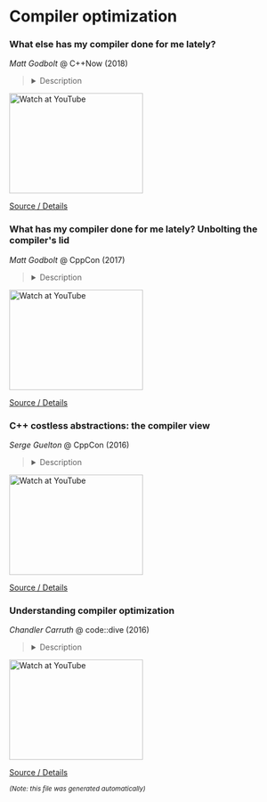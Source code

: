 # Compiler optimization
### What else has my compiler done for me lately?

*Matt Godbolt* @ C++Now (2018)

> <details><summary>Description</summary>We've given Matt four day's notice to tell us what his compiler has done for him since his [CppCon 2017 Keynote](https://cppcon2017.sched.com/event/BguG/unbolting-the-compilers-lid-what-has-my-compiler-done-for-me-lately).</details>

<a href="http://www.youtube.com/watch?feature=player_embedded&v=nAbCKa0FzjQ" target="_blank"><img src="http://img.youtube.com/vi/nAbCKa0FzjQ/0.jpg" alt="Watch at YouTube" width="240" height="180"></a> 

[Source / Details](https://cppnow2018.sched.com/event/EilZ/what-else-has-my-compiler-done-for-me-lately)

### What has my compiler done for me lately? Unbolting the compiler's lid

*Matt Godbolt* @ CppCon (2017)

> <details><summary>Description</summary>In 2012, Matt and a colleague were arguing whether it was efficient to use the then-new-fangled range for. During the discussion a bash script was written to quickly compile C++ source and dump the assembly. Five years later and that script has grown into a website relied on by many to quickly see the code their compiler emits, to compare different compilers' code generation and behaviour, to quickly prototype and share code, and investigate the effect of optimization flags. In this talk Matt will not only show you how easy (and fun!) it is to understand the assembly code generated by your compiler, but also how important it can be. He'll explain how he uses Compiler Explorer in his day job programming low-latency trading systems, and show some real-world examples. He'll demystify assembly code and give you the tools to understand and appreciate how hard your compiler works for you. He'll also talk a little about how Compiler Explorer works behind the scenes, how it is maintained and deployed, and  share some stories about how it has changed over the years. By the end of this session you'll be itching to take your favourite code snippets and start exploring what your compiler does with them.</details>

<a href="http://www.youtube.com/watch?feature=player_embedded&v=bSkpMdDe4g4" target="_blank"><img src="http://img.youtube.com/vi/bSkpMdDe4g4/0.jpg" alt="Watch at YouTube" width="240" height="180"></a> 

[Source / Details](https://cppcon2017.sched.com/event/BguG/unbolting-the-compilers-lid-what-has-my-compiler-done-for-me-lately)

### C++ costless abstractions: the compiler view

*Serge Guelton* @ CppCon (2016)

> <details><summary>Description</summary>One of the motto of C++ is "costless abstractions", a.k.a. you only pay for what you use. To achieve this goal, modern C++ puts a heavy burden on the compiler. But what does the compiler really does when it meets an exception? When it finds a nested lambda? When it encounters a structure that wraps a single scalar? During this talk, we'll go trough a set of innocent C++ sample that involves several data types and algorithms from the standard library, and verify that the costless abstraction principle holds, especially when looking at the difference between several optimization level, eventually digging into specific compiler optimization to understand what happens under the hood. This talk uses Clang++ as the reference compiler, and relies on its LLVM bitcode output to explain how the abstractions are lowered (or completely pruned) at the Intermediate Representation level.</details>

<a href="http://www.youtube.com/watch?feature=player_embedded&v=q0N9Tvf7Bz0" target="_blank"><img src="http://img.youtube.com/vi/q0N9Tvf7Bz0/0.jpg" alt="Watch at YouTube" width="240" height="180"></a> 

[Source / Details](https://cppcon2016.sched.com/event/7nLK/c-costless-abstractions-the-compiler-view)

### Understanding compiler optimization

*Chandler Carruth* @ code::dive (2016)

> <details><summary>Description</summary>C++ is used in applications where resources are constrained and performance is critical. However, its power in this domain comes from the ability to build large, complex systems in C++. These systems leverage numerous C++ features in order to build and utilize abstractions that make reasoning about these complex systems possible. Abstractions are the very essence of how we scale software to solve ever larger and more complex problems.</details>

<a href="http://www.youtube.com/watch?feature=player_embedded&v=haQ2cijhvhE" target="_blank"><img src="http://img.youtube.com/vi/haQ2cijhvhE/0.jpg" alt="Watch at YouTube" width="240" height="180"></a> 

[Source / Details](http://codedive.pl/index/speaker/name/chandler-carruth/year/2016/)

<sub>*(Note: this file was generated automatically)*</sub>